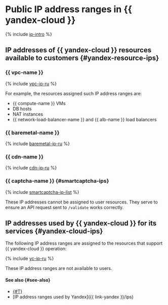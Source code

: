 # Public IP address ranges in {{ yandex-cloud }}

{% include [ip-intro](../../_includes/public-ip/ip-intro.md) %}

## IP addresses of {{ yandex-cloud }} resources available to customers {#yandex-resource-ips}

### {{ vpc-name }}


{% include [vpc-ip-ru](../../_includes/public-ip/ru/vpc-ipv4.md) %}



For example, the resources assigned such IP address ranges are:

* {{ compute-name }} VMs
* DB hosts
* NAT instances
* {{ network-load-balancer-name }} and {{ alb-name }} load balancers


### {{ baremetal-name }}

{% include [baremetal-ip-ru](../../_includes/public-ip/ru/baremetal.md) %}

### {{ cdn-name }}

{% include [cdn-ip-ru](../../_includes/public-ip/ru/cdn.md) %}

### {{ captcha-name }} {#smartcaptcha-ips}

{% include [smartcaptcha-ip-list](../../_includes/smartcaptcha-ips.md) %}

These IP addresses cannot be assigned to user resources. They serve to ensure an API request sent to `/validate` works correctly.


## IP addresses used by {{ yandex-cloud }} for its services {#yandex-cloud-ips}

The following IP address ranges are assigned to the resources that support {{ yandex-cloud }} operation:


{% include [yc-ip-ru](../../_includes/public-ip/ru/vpc-ipv6.md) %}



These IP address ranges are not available to users.

#### See also {#see-also}

* [{#T}](../../smartcaptcha/concepts/ips.md)
* [IP address ranges used by Yandex]({{ link-yandex }}/ips)